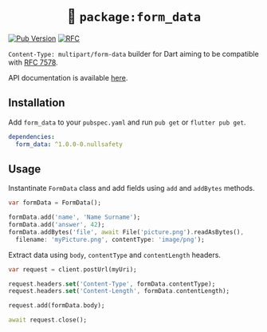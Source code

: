 # <center>🧾 `package:form_data`</center>

[![Pub Version](https://img.shields.io/pub/v/form_data)](https://pub.dev/packages/form_data)
[![RFC](https://img.shields.io/badge/RFC-7578-blue)](https://tools.ietf.org/html/rfc7578)

`Content-Type: multipart/form-data` builder for Dart aiming to be compatible with [RFC 7578](https://tools.ietf.org/html/rfc7578).

API documentation is available [here](https://pub.dev/documentation/form_data/latest/).


## Installation

Add `form_data` to your `pubspec.yaml` and run `pub get` or `flutter pub get`.

```yaml
dependencies:
  form_data: ^1.0.0-0.nullsafety
```

## Usage

Instantinate `FormData` class and add fields using `add` and `addBytes` methods.

```dart
var formData = FormData();

formData.add('name', 'Name Surname');
formData.add('answer', 42);
formData.addBytes('file', await File('picture.png').readAsBytes(),
  filename: 'myPicture.png', contentType: 'image/png');
```

Extract data using `body`, `contentType` and `contentLength` headers.

```dart
var request = client.postUrl(myUri);

request.headers.set('Content-Type', formData.contentType);
request.headers.set('Content-Length', formData.contentLength);

request.add(formData.body);

await request.close();
```